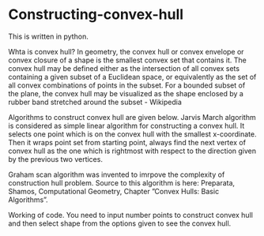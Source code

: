 # Constructing-convex-hull
This is written in python.

Whta is convex hull?
In geometry, the convex hull or convex envelope or convex closure of a shape is the smallest convex set that contains it. The convex hull may be defined either as the intersection of all convex sets containing a given subset of a Euclidean space, or equivalently as the set of all convex combinations of points in the subset. For a bounded subset of the plane, the convex hull may be visualized as the shape enclosed by a rubber band stretched around the subset - Wikipedia

Algorithms to construct convex hull are given below.
Jarvis March algorithm is considered as simple linear algorithm for constructing a convex hull. It selects one point which is on the convex hull with the smallest x-coordinate. Then it wraps point set from starting point, always find the next vertex of convex hull as the one which is rightmost with respect to the direction given by the previous two
vertices.

Graham scan algorithm was invented to imrpove the complexity of construction hull problem.
Source to this algorithm is here: Preparata, Shamos, Computational Geometry, Chapter
”Convex Hulls: Basic Algorithms”.

Working of code.
You need to input number points to construct convex hull and then select shape from the options given to see the convex hull.
